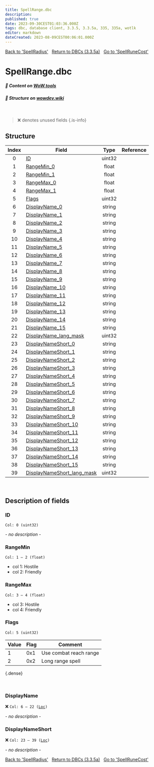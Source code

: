 ```yaml
---
title: SpellRange.dbc
description:
published: true
date: 2023-09-30CEST01:03:36.000Z
tags: dbc, database client, 3.3.5, 3.3.5a, 335, 335a, wotlk
editor: markdown
dateCreated: 2023-08-09CEST00:06:01.000Z
---
```

<a href="https://trinitycore.info/files/DBC/335/spellradius" class="mt-5 v-btn v-btn--depressed v-btn--flat v-btn--outlined theme--light v-size--default darkblue--text text--lighten-3"><span class="v-btn__content"><i aria-hidden="true" class="v-icon notranslate v-icon--left mdi mdi-arrow-left theme--light"></i><span>Back to 'SpellRadius'</span></span></a>&nbsp;&nbsp;&nbsp;<a href="https://trinitycore.info/files/DBC/335/home" class="mt-5 v-btn v-btn--depressed v-btn--flat v-btn--outlined theme--light v-size--default darkblue--text text--lighten-3"><span class="v-btn__content"><i aria-hidden="true" class="v-icon notranslate v-icon--left mdi mdi-home-outline theme--light"></i><span>Return to DBCs (3.3.5a)</span></span></a>&nbsp;&nbsp;&nbsp;<a href="https://trinitycore.info/files/DBC/335/spellrunecost" class="mt-5 v-btn v-btn--depressed v-btn--flat v-btn--outlined theme--light v-size--default darkblue--text text--lighten-3"><span class="v-btn__content"><span>Go to 'SpellRuneCost'</span><i aria-hidden="true" class="v-icon notranslate v-icon--right mdi mdi-arrow-right theme--light"></i></span></a>

# SpellRange.dbc
##### :open_book: Content on [WoW.tools](https://wow.tools/dbc/?dbc=spellrange&build=3.3.5.12340)
##### :pencil: Structure on [wowdev.wiki](https://wowdev.wiki/DB/SpellRange)
&nbsp;

> :x: denotes unused fields
{.is-info}


## Structure

| Index | Field | Type | Reference |
| :---: | --- | :---: | --- |
| 0 | [ID](#id) | uint32 |  |
| 1 | [RangeMin_0](#rangemin) | float |  |
| 2 | [RangeMin_1](#rangemin) | float |  |
| 3 | [RangeMax_0](#rangemax) | float |  |
| 4 | [RangeMax_1](#rangemax) | float |  |
| 5 | [Flags](#flags) | uint32 |  |
| 6 | [DisplayName_0](#displayname) | string |  |
| 7 | [DisplayName_1](#displayname) | string |  |
| 8 | [DisplayName_2](#displayname) | string |  |
| 9 | [DisplayName_3](#displayname) | string |  |
| 10 | [DisplayName_4](#displayname) | string |  |
| 11 | [DisplayName_5](#displayname) | string |  |
| 12 | [DisplayName_6](#displayname) | string |  |
| 13 | [DisplayName_7](#displayname) | string |  |
| 14 | [DisplayName_8](#displayname) | string |  |
| 15 | [DisplayName_9](#displayname) | string |  |
| 16 | [DisplayName_10](#displayname) | string |  |
| 17 | [DisplayName_11](#displayname) | string |  |
| 18 | [DisplayName_12](#displayname) | string |  |
| 19 | [DisplayName_13](#displayname) | string |  |
| 20 | [DisplayName_14](#displayname) | string |  |
| 21 | [DisplayName_15](#displayname) | string |  |
| 22 | [DisplayName_lang_mask](#displayname) | uint32 |  |
| 23 | [DisplayNameShort_0](#displaynameshort) | string |  |
| 24 | [DisplayNameShort_1](#displaynameshort) | string |  |
| 25 | [DisplayNameShort_2](#displaynameshort) | string |  |
| 26 | [DisplayNameShort_3](#displaynameshort) | string |  |
| 27 | [DisplayNameShort_4](#displaynameshort) | string |  |
| 28 | [DisplayNameShort_5](#displaynameshort) | string |  |
| 29 | [DisplayNameShort_6](#displaynameshort) | string |  |
| 30 | [DisplayNameShort_7](#displaynameshort) | string |  |
| 31 | [DisplayNameShort_8](#displaynameshort) | string |  |
| 32 | [DisplayNameShort_9](#displaynameshort) | string |  |
| 33 | [DisplayNameShort_10](#displaynameshort) | string |  |
| 34 | [DisplayNameShort_11](#displaynameshort) | string |  |
| 35 | [DisplayNameShort_12](#displaynameshort) | string |  |
| 36 | [DisplayNameShort_13](#displaynameshort) | string |  |
| 37 | [DisplayNameShort_14](#displaynameshort) | string |  |
| 38 | [DisplayNameShort_15](#displaynameshort) | string |  |
| 39 | [DisplayNameShort_lang_mask](#displaynameshort) | uint32 |  |
&nbsp;
## Description of fields

### ID
<code>Col: 0 (uint32)</code>

*- no description -*
&nbsp;

### RangeMin
<code>Col: 1 &ndash; 2 (float)</code>

* col 1: Hostile
* col 2: Friendly
&nbsp;

### RangeMax
<code>Col: 3 &ndash; 4 (float)</code>

* col 3: Hostile
* col 4: Friendly
&nbsp;

### Flags
<code>Col: 5 (uint32)</code>

| Value | Flag | Comment |
|-------|------|---------|
| 1 | 0x1 | Use combat reach range |
| 2 | 0x2 | Long range spell |
{.dense}

&nbsp;

### DisplayName
:x: <code>Col: 6 &ndash; 22 ([Loc](/how-to/localization))</code>

*- no description -*
&nbsp;

### DisplayNameShort
:x: <code>Col: 23 &ndash; 39 ([Loc](/how-to/localization))</code>

*- no description -*
&nbsp;

<a href="https://trinitycore.info/files/DBC/335/spellradius" class="mt-5 v-btn v-btn--depressed v-btn--flat v-btn--outlined theme--light v-size--default darkblue--text text--lighten-3"><span class="v-btn__content"><i aria-hidden="true" class="v-icon notranslate v-icon--left mdi mdi-arrow-left theme--light"></i><span>Back to 'SpellRadius'</span></span></a>&nbsp;&nbsp;&nbsp;<a href="https://trinitycore.info/files/DBC/335/home" class="mt-5 v-btn v-btn--depressed v-btn--flat v-btn--outlined theme--light v-size--default darkblue--text text--lighten-3"><span class="v-btn__content"><i aria-hidden="true" class="v-icon notranslate v-icon--left mdi mdi-home-outline theme--light"></i><span>Return to DBCs (3.3.5a)</span></span></a>&nbsp;&nbsp;&nbsp;<a href="https://trinitycore.info/files/DBC/335/spellrunecost" class="mt-5 v-btn v-btn--depressed v-btn--flat v-btn--outlined theme--light v-size--default darkblue--text text--lighten-3"><span class="v-btn__content"><span>Go to 'SpellRuneCost'</span><i aria-hidden="true" class="v-icon notranslate v-icon--right mdi mdi-arrow-right theme--light"></i></span></a>
